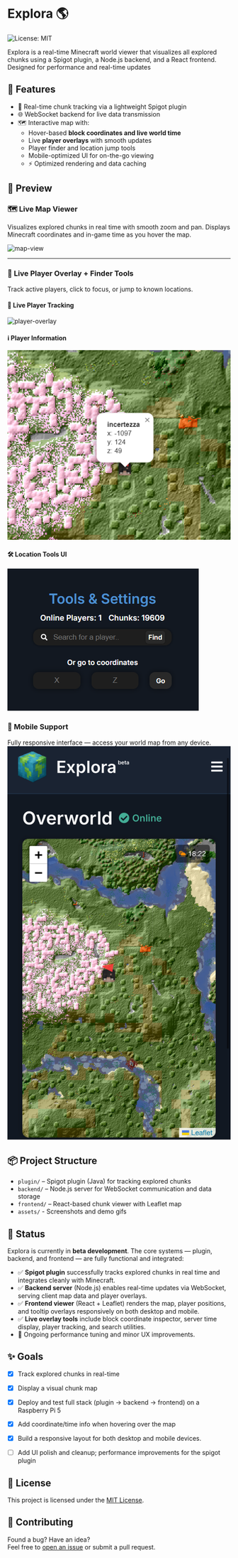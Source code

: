 # Explora 🌎
![License: MIT](https://img.shields.io/badge/License-MIT-yellow.svg)

Explora is a real-time Minecraft world viewer that visualizes all explored chunks using a Spigot plugin, a Node.js backend, and a React frontend. Designed for performance and real-time updates 


## 🚀 Features
- 🧭 Real-time chunk tracking via a lightweight Spigot plugin
- 🌐 WebSocket backend for live data transmission
- 🗺 Interactive map with:
  - Hover-based **block coordinates and live world time**
  - Live **player overlays** with smooth updates
  - Player finder and location jump tools
  - Mobile-optimized UI for on-the-go viewing
  - ⚡️ Optimized rendering and data caching

## 📸 Preview

### 🗺️ Live Map Viewer
Visualizes explored chunks in real time with smooth zoom and pan.
Displays Minecraft coordinates and in-game time as you hover the map.

![map-view](./assets/explora-demo.gif)


---


### 👤 Live Player Overlay + Finder Tools
Track active players, click to focus, or jump to known locations.

#### 🔴 Live Player Tracking
![player-overlay](./assets/player-overlay.gif)

#### ℹ️ Player Information
![player-information](./assets/player-overlay-info.png)

#### 🛠 Location Tools UI
![tools](./assets/tools-ui.png)


### 📱 Mobile Support

Fully responsive interface — access your world map from any device.
![mobile-view](./assets/mobile-ui.png) 


## 📦 Project Structure

- `plugin/` – Spigot plugin (Java) for tracking explored chunks
- `backend/` – Node.js server for WebSocket communication and data storage
- `frontend/` – React-based chunk viewer with Leaflet map
- `assets/` - Screenshots and demo gifs

## 🚧 Status

Explora is currently in **beta development**. The core systems — plugin, backend, and frontend — are fully functional and integrated:

- ✅ **Spigot plugin** successfully tracks explored chunks in real time and integrates cleanly with Minecraft.
- ✅ **Backend server** (Node.js) enables real-time updates via WebSocket, serving client map data and player overlays.
- ✅ **Frontend viewer** (React + Leaflet) renders the map, player positions, and tooltip overlays responsively on both desktop and mobile.
- ✅ **Live overlay tools** include block coordinate inspector, server time display, player tracking, and search utilities.
- 🔄 Ongoing performance tuning and minor UX improvements.

## ✨ Goals

- [x] Track explored chunks in real-time
- [x] Display a visual chunk map
- [x] Deploy and test full stack (plugin → backend → frontend) on a Raspberry Pi 5
- [x] Add coordinate/time info when hovering over the map
- [x] Build a responsive layout for both desktop and mobile devices.
- [ ] Add UI polish and cleanup; performance improvements for the spigot plugin


## 📝 License

This project is licensed under the [MIT License](LICENSE).


## 🙌 Contributing

Found a bug? Have an idea?  
Feel free to [open an issue](https://github.com/your-username/explora/issues) or submit a pull request.